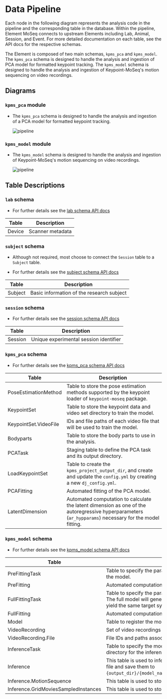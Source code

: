 # Data Pipeline

Each node in the following diagram represents the analysis code in the pipeline and the
corresponding table in the database.  Within the pipeline, Element MoSeq
connects to upstream Elements including Lab, Animal, Session, and Event. For more 
detailed documentation on each table, see the API docs for the respective schemas.

The Element is composed of two main schemas, `kpms_pca` and `kpms_model`. The `kpms_pca` schema is designed to handle the analysis and ingestion of PCA model for formatted keypoint tracking. The `kpms_model` schema is designed to handle the analysis and ingestion of Keypoint-MoSeq's motion sequencing on video recordings.

## Diagrams

### `kpms_pca` module

- The `kpms_pca` schema is designed to handle the analysis and ingestion of a PCA model for formatted keypoint tracking.

     ![pipeline](https://raw.githubusercontent.com/datajoint/element-moseq/main/images/pipeline_kpms_pca.svg)

### `kpms_model` module

- The `kpms_model` schema is designed to handle the analysis and ingestion of Keypoint-MoSeq's motion sequencing on video recordings.

     ![pipeline](https://raw.githubusercontent.com/datajoint/element-moseq/main/images/pipeline_kpms_model.svg)

## Table Descriptions

### `lab` schema

- For further details see the [lab schema API docs](https://datajoint.com/docs/elements/element-lab/latest/api/element_lab/lab/)

| Table | Description |
| --- | --- |
| Device | Scanner metadata |

### `subject` schema

- Although not required, most choose to connect the `Session` table to a `Subject` table.

- For further details see the [subject schema API docs](https://datajoint.com/docs/elements/element-animal/latest/api/element_animal/subject/)

| Table | Description |
| --- | --- |
| Subject | Basic information of the research subject |

### `session` schema

- For further details see the [session schema API docs](https://datajoint.com/docs/elements/element-session/latest/api/element_session/session_with_datetime/)

| Table | Description |
| --- | --- |
| Session | Unique experimental session identifier |

### `kpms_pca` schema

- For further details see the [kpms_pca schema API docs](https://datajoint.com/docs/elements/element-moseq/latest/api/element_moseq/kpms_pca/)

| Table | Description |
| --- | --- |
| PoseEstimationMethod | Table to store the pose estimation methods supported by the keypoint loader of `keypoint-moseq` package. |
| KeypointSet | Table to store the keypoint data and video set directory to train the model.|
| KeypointSet.VideoFile | IDs and file paths of each video file that will be used to train the model.|
| Bodyparts | Table to store the body parts to use in the analysis.|
| PCATask | Staging table to define the PCA task and its output directory. |
| LoadKeypointSet | Table to create the `kpms_project_output_dir`, and create and update the `config.yml` by creating a new `dj_config.yml`. |
| PCAFitting | Automated fitting of the PCA model.|
| LatentDimension | Automated computation to calculate the latent dimension as one of the autoregressive hyperparameters (`ar_hypparams`) necessary for the model fitting. |


### `kpms_model` schema

- For further details see the [kpms_model schema API docs](https://datajoint.com/docs/elements/element-moseq/latest/api/element_moseq/kpms_model/)

| Table | Description |
| --- | --- |
| PreFittingTask | Table to specify the parameters for the pre-fitting (AR-HMM) of the model. |
| PreFitting | Automated computation to fit a AR-HMM model. |
| FullFittingTask | Table to specify the parameters for the full fitting of the model. The full model will generally require a lower value of kappa to yield the same target syllable durations. |
| FullFitting | Automated computation to fit the full model. |
| Model | Table to register the models. |
| VideoRecording | Set of video recordings for the Keypoint-MoSeq inference. |
| VideoRecording.File | File IDs and paths associated with a given `recording_id`. |
| InferenceTask | Table to specify the model, the video set, and the output directory for the inference task. |
| Inference | This table is used to infer the model results from the checkpoint file and save them to `{output_dir}/{model_name}/{inference_output_dir}/results.h5`. |
| Inference.MotionSequence | This table is used to store the results of the model inference.|
| Inference.GridMoviesSampledInstances | This table is used to store the grid movies sampled instances.|